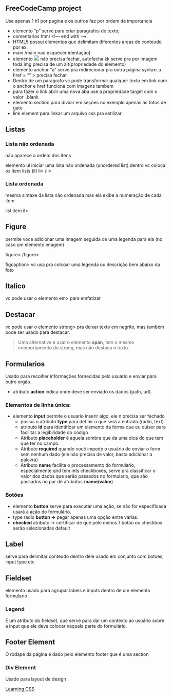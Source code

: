 ## FreeCodeCamp project
Use apenas 1 h1 por pagina e os outros faz por ordem de importancia
- elemento “p” serve para criar paragrafos de texto;
- comentarios html <!— end with —>
- HTML5 possui elementos que delimitam diferentes areas de conteudo por ex:
- main /main nao esquecer identação]
- elemento <img src = “”> não precisa fechar, autofecha kk serve pra por imagem toda img precisa de um alt(propriedade do elemento)
- elemento anchor “a” serve pra redirecionar pra outra página syntax: a href = “” > precisa fechar
- Dentro de um paragrafo vc pode transformar qualquer texto em link com o anchor e href funciona com imagens tambem
- para fazer o link abrir uma nova aba use a propriedade target com o valor _blank
- elemento section para dividir em seções no exemplo apenas as fotos de gato
- link element para linkar um arquivo css pra estilizar
## Listas

### Lista não ordenada

não aparece a ordem dos itens

elemento ul
iniciar uma lista não ordenada (unordered list) 
dentro vc coloca os item lists (il) li> /li>

### Lista ordenada

mesma sintaxe da lista não ordenada mas ela exibe a numeração de cada item

list item il>

## Figure

permite voce adicionar uma imagem seguida de uma legenda para ela (no caso um elemento imagem)

figure> /figure>

figcaption> vc usa pra colcoar uma legenda ou descrição bem abaixo da foto

## Italico

vc pode usar o elemento em> para emfatizar

## Destacar

vc pode usar o elemento strong> pra deixar texto em negrito, mas também pode ser usado para destacar.
> Uma alternativa é usar o elemento **span**, tem o mesmo comportamento do strong, mas não destaca o texto.
## Formularios

Usado para recolher informações fornecidas pelo usuário e enviar para outro orgão.

- atributo **action** indica onde deve ser enviado os dados (path, url).

### Elementos de linha única:

- elemento **input** permite o usuario inserir algo, ele n precisa ser fechado
    - possui o atributo **type** para definir o que será a entrada.(radio, text)
    - atributo **id** para identificar um elemento da forma que eu quiser para facilitar a legibilidade do código
    - Atributo **placeholder** é aquela sombra que da uma dica do que tem que ter no campo.
    - Atributo **required** quando você impede o usuário de enviar o form sem nenhum dado (ele não precisa de valor, basta adicionar a palavra)
    - Atributo **********name********** facilita o processamento do formulario, especialmente qnd tem mts checkboxes, serve pra classificar o valor dos dados que serão passados no formulario, que são passados no par de atributos (**name/value**)

### Botões

- elemento **button** serve para executar uma ação, se não for especificada usará a ação do formulário.
- type radio **button →** pegar apenas uma opção entre várias.
- **checked** atributo → certificar de que pelo menos 1 botão ou checkbox serão selecionadas default

## Label

serve para delimitar conteudo dentro dele usado em conjunto com botoes, input type etc

## Fieldset

elemento usado para agrupar labels e inputs dentro de um elemento formulario

### Legend

É um atributo do fieldset, que serve para dar um contexto ao usuário sobre a input que ele deve colocar naquela parte do formulário.
## Footer Element

O rodapé da página é dado pelo elemento footer que é uma section
### Div Element
Usado para layout de design

[Learning CSS](Learning%20CSS.md)